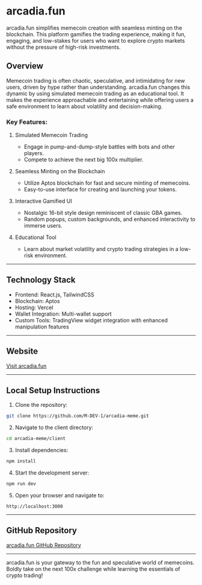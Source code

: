 # arcadia.fun

arcadia.fun simplifies memecoin creation with seamless minting on the blockchain. This platform gamifies the trading experience, making it fun, engaging, and low-stakes for users who want to explore crypto markets without the pressure of high-risk investments.

## Overview

Memecoin trading is often chaotic, speculative, and intimidating for new users, driven by hype rather than understanding. arcadia.fun changes this dynamic by using simulated memecoin trading as an educational tool. It makes the experience approachable and entertaining while offering users a safe environment to learn about volatility and decision-making.

### Key Features:

1. Simulated Memecoin Trading

   - Engage in pump-and-dump-style battles with bots and other players.
   - Compete to achieve the next big 100x multiplier.

2. Seamless Minting on the Blockchain

   - Utilize Aptos blockchain for fast and secure minting of memecoins.
   - Easy-to-use interface for creating and launching your tokens.

3. Interactive Gamified UI

   - Nostalgic 16-bit style design reminiscent of classic GBA games.
   - Random popups, custom backgrounds, and enhanced interactivity to immerse users.

4. Educational Tool
   - Learn about market volatility and crypto trading strategies in a low-risk environment.

---

## Technology Stack

- Frontend: React.js, TailwindCSS
- Blockchain: Aptos
- Hosting: Vercel
- Wallet Integration: Multi-wallet support
- Custom Tools: TradingView widget integration with enhanced manipulation features

---

## Website

[Visit arcadia.fun](https://arcadiapump.vercel.app/)

---

## Local Setup Instructions

1. Clone the repository:

```bash
git clone https://github.com/M-DEV-1/arcadia-meme.git
```

2. Navigate to the client directory:

```bash
cd arcadia-meme/client
```

3. Install dependencies:

```bash
npm install
```

4. Start the development server:

```bash
npm run dev
```

5. Open your browser and navigate to:

```
http://localhost:3000
```

---

## GitHub Repository

[arcadia.fun GitHub Repository](https://github.com/M-DEV-1/arcadia-meme)

---

arcadia.fun is your gateway to the fun and speculative world of memecoins. Boldly take on the next 100x challenge while learning the essentials of crypto trading!
